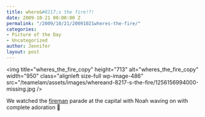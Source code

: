 ```yaml
---
title: where&#8217;s the fire!?!
date: 2009-10-21 00:00:00 Z
permalink: "/2009/10/21/20091021wheres-the-fire/"
categories:
- Picture of the Day
- Uncategorized
author: Jennifer
layout: post
---
```


<img title="wheres_the_fire_copy" height="713" alt="wheres_the_fire_copy" width="950" class="alignleft size-full wp-image-486" src="/teamelam/assets/images/whereand-8217-s-the-fire/1256156994000-missing.jpg />

We watched the [fireman](http://www.flickr.com/photos/jenniferandJennifers_photos/sets/72157622655267308/ "fireman") parade at the capital with Noah waving on with complete adoration 🙂
